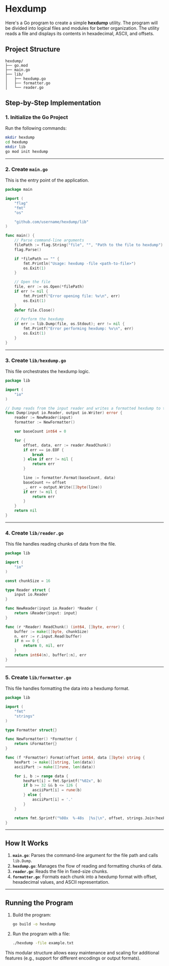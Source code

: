 # Hexdump

Here's a Go program to create a simple **hexdump** utility. The program will be divided into logical files and modules for better organization. The utility reads a file and displays its contents in hexadecimal, ASCII, and offsets.

## Project Structure
```
hexdump/
├── go.mod
├── main.go
├── lib/
│   ├── hexdump.go
│   ├── formatter.go
│   └── reader.go
```

## Step-by-Step Implementation

### 1. Initialize the Go Project
Run the following commands:
```bash
mkdir hexdump
cd hexdump
mkdir lib
go mod init hexdump
```

---

### 2. Create `main.go`
This is the entry point of the application.

```go
package main

import (
	"flag"
	"fmt"
	"os"

	"github.com/username/hexdump/lib"
)

func main() {
	// Parse command-line arguments
	filePath := flag.String("file", "", "Path to the file to hexdump")
	flag.Parse()

	if *filePath == "" {
		fmt.Println("Usage: hexdump -file <path-to-file>")
		os.Exit(1)
	}

	// Open the file
	file, err := os.Open(*filePath)
	if err != nil {
		fmt.Printf("Error opening file: %v\n", err)
		os.Exit(1)
	}
	defer file.Close()

	// Perform the hexdump
	if err := lib.Dump(file, os.Stdout); err != nil {
		fmt.Printf("Error performing hexdump: %v\n", err)
		os.Exit(1)
	}
}

```

---

### 3. Create `lib/hexdump.go`
This file orchestrates the hexdump logic.

```go
package lib

import (
	"io"
)

// Dump reads from the input reader and writes a formatted hexdump to the output writer.
func Dump(input io.Reader, output io.Writer) error {
	reader := NewReader(input)
	formatter := NewFormatter()

	var baseCount int64 = 0

	for {
		offset, data, err := reader.ReadChunk()
		if err == io.EOF {
			break
		} else if err != nil {
			return err
		}

		line := formatter.Format(baseCount, data)
		baseCount += offset
		_, err = output.Write([]byte(line))
		if err != nil {
			return err
		}
	}
	return nil
}

```

---

### 4. Create `lib/reader.go`
This file handles reading chunks of data from the file.

```go
package lib

import (
	"io"
)

const chunkSize = 16

type Reader struct {
	input io.Reader
}

func NewReader(input io.Reader) *Reader {
	return &Reader{input: input}
}

func (r *Reader) ReadChunk() (int64, []byte, error) {
	buffer := make([]byte, chunkSize)
	n, err := r.input.Read(buffer)
	if n == 0 {
		return 0, nil, err
	}
	return int64(n), buffer[:n], err
}

```

---

### 5. Create `lib/formatter.go`
This file handles formatting the data into a hexdump format.

```go
package lib

import (
	"fmt"
	"strings"
)

type Formatter struct{}

func NewFormatter() *Formatter {
	return &Formatter{}
}

func (f *Formatter) Format(offset int64, data []byte) string {
	hexPart := make([]string, len(data))
	asciiPart := make([]rune, len(data))

	for i, b := range data {
		hexPart[i] = fmt.Sprintf("%02x", b)
		if b >= 32 && b <= 126 {
			asciiPart[i] = rune(b)
		} else {
			asciiPart[i] = '.'
		}
	}

	return fmt.Sprintf("%08x  %-48s  |%s|\n", offset, strings.Join(hexPart, " "), string(asciiPart))
}

```

---

## How It Works
1. **`main.go`**: Parses the command-line argument for the file path and calls `lib.Dump`.
2. **`hexdump.go`**: Manages the flow of reading and formatting chunks of data.
3. **`reader.go`**: Reads the file in fixed-size chunks.
4. **`formatter.go`**: Formats each chunk into a hexdump format with offset, hexadecimal values, and ASCII representation.

---

## Running the Program
1. Build the program:
   ```bash
   go build -o hexdump
   ```

2. Run the program with a file:
   ```bash
   ./hexdump -file example.txt
   ```

This modular structure allows easy maintenance and scaling for additional features (e.g., support for different encodings or output formats).
